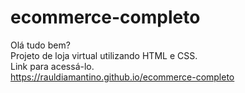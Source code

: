 # ecommerce-completo
Olá tudo bem? </br>
Projeto de loja virtual utilizando HTML e CSS.</br>
Link para acessá-lo. </br>
https://rauldiamantino.github.io/ecommerce-completo

